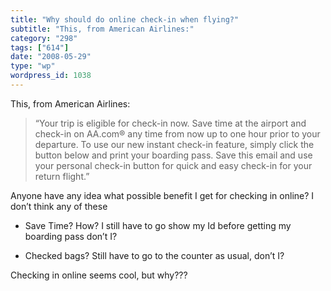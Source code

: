 ```yaml
---
title: "Why should do online check-in when flying?"
subtitle: "This, from American Airlines:"
category: "298"
tags: ["614"]
date: "2008-05-29"
type: "wp"
wordpress_id: 1038
---
```

This, from American Airlines:
> “Your trip is eligible for check-in now. Save time at the airport and check-in on AA.com® any time from now up to one hour prior to your departure. To use our new instant check-in feature, simply click the button below and print your boarding pass. Save this email and use your personal check-in button for quick and easy check-in for your return flight.”

Anyone have any idea what possible benefit I get for checking in online? I don’t think any of these

- Save Time? How? I still have to go show my Id before getting my boarding pass don’t I?

- Checked bags? Still have to go to the counter as usual, don’t I?

Checking in online seems cool, but why???